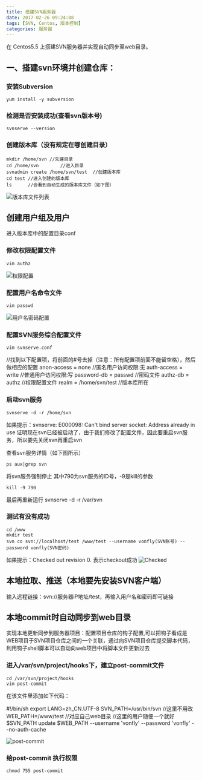 ```yaml
---
title: 搭建SVN服务器
date: 2017-02-26 09:24:08
tags: [SVN, Centos, 版本控制]
categories: 服务器
---
```


在 Centos5.5 上搭建SVN服务器并实现自动同步至web目录。
<!-- more -->

## 一、搭建svn环境并创建仓库：

### 安装Subversion
``` base
yum install -y subversion
```

### 检测是否安装成功(查看svn版本号)
``` base
svnserve --version
```

### 创建版本库（没有规定在哪创建目录）
``` base
mkdir /home/svn	//先建目录
cd /home/svn		//进入目录
svnadmin create /home/svn/test	//创建版本库
cd test	//进入创建的版本库
ls		//会看到自动生成的版本库文件（如下图）
```
![版本库文件列表](http://olixffhc0.bkt.clouddn.com/server_svn1.jpg)


## 创建用户组及用户
进入版本库中的配置目录conf

### 修改权限配置文件
``` base
vim authz
```
![权限配置](http://olixffhc0.bkt.clouddn.com/server_svn2.jpg)

### 配置用户名命令文件
``` base
vim passwd
```
![用户名密码配置](http://olixffhc0.bkt.clouddn.com/server_svn3.jpg)

### 配置SVN服务综合配置文件
``` base
vim svnserve.conf
```
//找到以下配置项，将前面的#号去掉（注意：所有配置项前面不能留空格），然后做相应的配置
anon-access = none  	//匿名用户访问权限:无
auth-access = write     //普通用户访问权限:写
password-db = passwd    //密码文件
authz-db = authz        //权限配置文件
realm = /home/svn/test   //版本库所在

### 启动svn服务
``` base
svnserve -d -r /home/svn
```

如果提示：svnserve: E000098: Can't bind server socket: Address already in use
证明现在svn已经被启动了，由于我们修改了配置文件，因此要重启svn服务，所以要先关闭svn再重启svn

查看svn服务详情（如下图所示）
``` base
ps aux|grep svn
```

将svn服务强制停止  其中790为svn服务的ID号，-9是kill的参数
``` base
kill -9 790
```
最后再重新运行 svnserve -d -r /var/svn

### 测试有没有成功
``` base
cd /www
mkdir test
svn co svn://localhost/test /www/test --username vonfly(SVN账号) --password vonfly(SVN密码)
```
如果提示：Checked out revision 0. 
表示checkout成功
![Checked](http://olixffhc0.bkt.clouddn.com/server_svn4.jpg)

## 本地拉取、推送（本地要先安装SVN客户端）
输入远程链接：svn://服务器iP地址/test，再输入用户名和密码即可链接


## 本地commit时自动同步到web目录
实现本地更新同步到服务器项目：配置项目仓库的钩子配置,可以把钩子看成是WEB项目于SVN项目仓库之间的一个关联，通过向SVN项目仓库提交脚本代码，利用钩子shell脚本可以自动向web项目中将脚本文件更新过去

### 进入/var/svn/project/hooks下，建立post-commit文件
``` base
cd /var/svn/project/hooks
vim post-commit
```

在该文件里添加如下代码：

#!/bin/sh
export LANG=zh_CN.UTF-8
SVN_PATH=/usr/bin/svn   //这里不用改
WEB_PATH=/www/test  //对应自己web目录
//这里的用户随便一个就好
$SVN_PATH update $WEB_PATH --username 'vonfly' --password 'vonfly' --no-auth-cache

![post-commit](http://olixffhc0.bkt.clouddn.com/server_svn5.jpg)

### 给post-commit 执行权限
``` base
chmod 755 post-commit
```